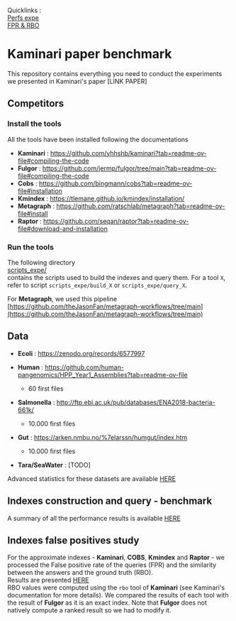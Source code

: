 Quicklinks :  
[Perfs expe](https://github.com/vicLeva/benchmarks_kaminari/wiki/Datasets-advanced-statistics)  
[FPR & RBO](https://github.com/vicLeva/benchmarks_kaminari/wiki/RBO-&-FPR-benchmark)  

# Kaminari paper benchmark

This repository contains everything you need to conduct the experiments we presented in Kaminari's paper [LINK PAPER]

## Competitors

### Install the tools 

All the tools have been installed following the documentations

+ **Kaminari** : https://github.com/yhhshb/kaminari?tab=readme-ov-file#compiling-the-code
+ **Fulgor** : https://github.com/jermp/fulgor/tree/main?tab=readme-ov-file#compiling-the-code
+ **Cobs** : https://github.com/bingmann/cobs?tab=readme-ov-file#installation
+ **Kmindex** : https://tlemane.github.io/kmindex/installation/
+ **Metagraph** : https://github.com/ratschlab/metagraph?tab=readme-ov-file#install
+ **Raptor** : https://github.com/seqan/raptor?tab=readme-ov-file#download-and-installation

### Run the tools

The following directory  
[scripts_expe/](https://github.com/vicLeva/benchmarks_kaminari/scripts_expe)   
contains the scripts used to build the indexes and query them. For a tool `X`, refer to script `scripts_expe/build_X` or `scripts_expe/query_X`.

For **Metagraph**, we used this pipeline [https://github.com/theJasonFan/metagraph-workflows/tree/main](https://github.com/theJasonFan/metagraph-workflows/tree/main) 


## Data

+ **Ecoli** : https://zenodo.org/records/6577997 
    
+ **Human** : https://github.com/human-pangenomics/HPP_Year1_Assemblies?tab=readme-ov-file 
    - 60 first files

+ **Salmonella** : http://ftp.ebi.ac.uk/pub/databases/ENA2018-bacteria-661k/
    - 10.000 first files

+ **Gut** : https://arken.nmbu.no/%7elarssn/humgut/index.htm
    - 10.000 first files

+ **Tara/SeaWater** : [TODO]


Advanced statistics for these datasets are available [HERE](https://github.com/vicLeva/benchmarks_kaminari/wiki/Datasets-advanced-statistics) 


## Indexes construction and query - benchmark

A summary of all the performance results is available [HERE](https://github.com/vicLeva/benchmarks_kaminari/wiki/Performances-benchmark) 


## Indexes false positives study


For the approximate indexes - **Kaminari**, **COBS**, **Kmindex** and **Raptor** - we processed the False positive rate of the queries (FPR) and the similarity between the answers and the ground truth (RBO).  
Results are presented [HERE](https://github.com/vicLeva/benchmarks_kaminari/wiki/RBO-&-FPR-benchmark)  
RBO values were computed using the `rbo` tool of **Kaminari** (see Kaminari's documentation for more details). We compared the results of each tool with the result of **Fulgor** as it is an exact index. Note that **Fulgor** does not natively compute a ranked result so we had to modify it.